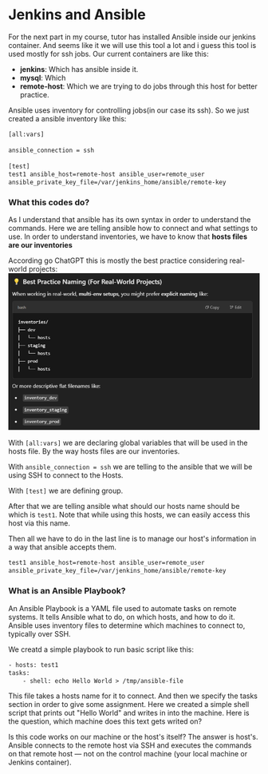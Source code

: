 # Jenkins and Ansible 

For the next part in my course, tutor has installed Ansible inside our jenkins container. And seems like it we will use this tool a lot and i guess this tool is used mostly for ssh jobs. Our current containers are like this:

 - **jenkins**: Which has ansible inside it.
 - **mysql**: Which  
 - **remote-host**: Which we are trying to do jobs through this host for better practice.

Ansible uses inventory for controlling jobs(in our case its ssh). So we just created a ansible inventory like this:

    [all:vars]

    ansible_connection = ssh

    [test]
    test1 ansible_host=remote-host ansible_user=remote_user ansible_private_key_file=/var/jenkins_home/ansible/remote-key

### What this codes do?

As I understand that ansible has its own syntax in order to understand the commands. Here we are telling ansible how to connect and what settings to use. In order to understand inventories, we have to know that **hosts files are our inventories**

According go ChatGPT this is mostly the best practice considering real-world projects:
![alt text](image.png)

With `[all:vars]` we are declaring global variables that will be used in the hosts file. By the way hosts files are our inventories. 

With `ansible_connection = ssh` we are telling to the ansible that we will be using SSH to connect to the Hosts.

With `[test]` we are defining group.

After that we are telling ansible what should our hosts name should be which is `test1`. Note that while using this hosts, we can easily access this host via this name.

Then all we have to do in the last line is to manage our host's information in a way that ansible accepts them.
    
    test1 ansible_host=remote-host ansible_user=remote_user ansible_private_key_file=/var/jenkins_home/ansible/remote-key

### What is an Ansible Playbook?

An Ansible Playbook is a YAML file used to automate tasks on remote systems.
It tells Ansible what to do, on which hosts, and how to do it. Ansible uses inventory files to determine which machines to connect to, typically over SSH.

We creatd a simple playbook to run basic script like this:

    - hosts: test1
    tasks:
        - shell: echo Hello World > /tmp/ansible-file

This file takes a hosts name for it to connect. And then we specify the tasks section in order to give some assignment. Here we created a simple shell script that prints out "Hello World" and writes in into the machine. Here is the question, which machine does this text gets writed on? 

Is this code works on our machine or the host's itself? The answer is host's. Ansible connects to the remote host via SSH and executes the commands on that remote host — not on the control machine (your local machine or Jenkins container).
